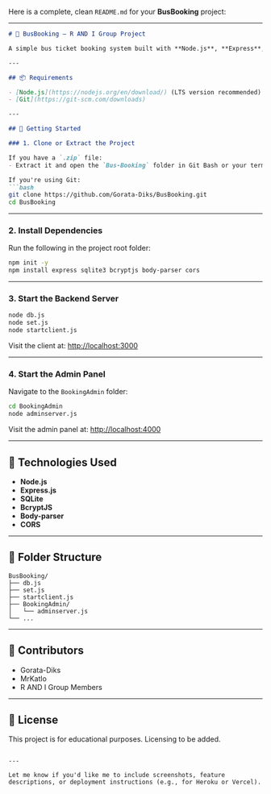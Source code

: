 Here is a complete, clean `README.md` for your **BusBooking** project:

---

````markdown
# 🚌 BusBooking – R AND I Group Project

A simple bus ticket booking system built with **Node.js**, **Express**, **SQLite**, and a basic admin panel.

---

## 📦 Requirements

- [Node.js](https://nodejs.org/en/download/) (LTS version recommended)
- [Git](https://git-scm.com/downloads)

---

## 🚀 Getting Started

### 1. Clone or Extract the Project

If you have a `.zip` file:
- Extract it and open the `Bus-Booking` folder in Git Bash or your terminal.

If you're using Git:
```bash
git clone https://github.com/Gorata-Diks/BusBooking.git
cd BusBooking
````

---

### 2. Install Dependencies

Run the following in the project root folder:

```bash
npm init -y
npm install express sqlite3 bcryptjs body-parser cors
```

---

### 3. Start the Backend Server

```bash
node db.js
node set.js
node startclient.js
```

Visit the client at: [http://localhost:3000](http://localhost:3000)

---

### 4. Start the Admin Panel

Navigate to the `BookingAdmin` folder:

```bash
cd BookingAdmin
node adminserver.js
```

Visit the admin panel at: [http://localhost:4000](http://localhost:4000)

---

## 🧩 Technologies Used

* **Node.js**
* **Express.js**
* **SQLite**
* **BcryptJS**
* **Body-parser**
* **CORS**

---

## 📂 Folder Structure

```
BusBooking/
├── db.js
├── set.js
├── startclient.js
├── BookingAdmin/
│   └── adminserver.js
└── ...
```

---

## 🤝 Contributors

* Gorata-Diks
* MrKatlo
* R AND I Group Members

---

## 📄 License

This project is for educational purposes. Licensing to be added.

```

---

Let me know if you'd like me to include screenshots, feature descriptions, or deployment instructions (e.g., for Heroku or Vercel).
```

